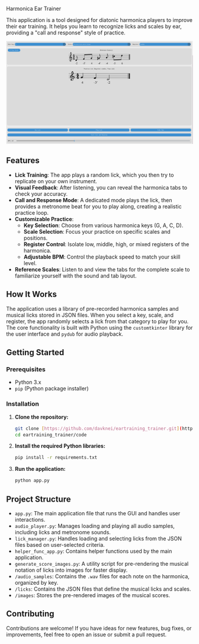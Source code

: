 Harmonica Ear Trainer

This application is a tool designed for diatonic harmonica players to improve their ear training. It helps you learn to recognize licks and scales by ear, providing a "call and response" style of practice.

![Screenshot of the Harmonica Ear Trainer application](code/app_screenshot.png)

## Features

- **Lick Training**: The app plays a random lick, which you then try to replicate on your own instrument.
- **Visual Feedback**: After listening, you can reveal the harmonica tabs to check your accuracy.
- **Call and Response Mode**: A dedicated mode plays the lick, then provides a metronome beat for you to play along, creating a realistic practice loop.
- **Customizable Practice**:
    - **Key Selection**: Choose from various harmonica keys (G, A, C, D).
    - **Scale Selection**: Focus your practice on specific scales and positions.
    - **Register Control**: Isolate low, middle, high, or mixed registers of the harmonica.
    - **Adjustable BPM**: Control the playback speed to match your skill level.
- **Reference Scales**: Listen to and view the tabs for the complete scale to familiarize yourself with the sound and tab layout.

## How It Works

The application uses a library of pre-recorded harmonica samples and musical licks stored in JSON files. When you select a key, scale, and register, the app randomly selects a lick from that category to play for you. The core functionality is built with Python using the `customtkinter` library for the user interface and `pydub` for audio playback.

## Getting Started

### Prerequisites

- Python 3.x
- `pip` (Python package installer)

### Installation

1.  **Clone the repository:**
    ```bash
    git clone [https://github.com/davknei/eartraining_trainer.git](https://github.com/davknei/eartraining_trainer.git)
    cd eartraining_trainer/code
    ```

2.  **Install the required Python libraries:**
    ```bash
    pip install -r requirements.txt
    ```

3.  **Run the application:**
    ```bash
    python app.py
    ```

## Project Structure

-   `app.py`: The main application file that runs the GUI and handles user interactions.
-   `audio_player.py`: Manages loading and playing all audio samples, including licks and metronome sounds.
-   `lick_manager.py`: Handles loading and selecting licks from the JSON files based on user-selected criteria.
-   `helper_func_app.py`: Contains helper functions used by the main application.
-   `generate_score_images.py`: A utility script for pre-rendering the musical notation of licks into images for faster display.
-   `/audio_samples`: Contains the `.wav` files for each note on the harmonica, organized by key.
-   `/licks`: Contains the JSON files that define the musical licks and scales.
-   `/images`: Stores the pre-rendered images of the musical scores.

## Contributing

Contributions are welcome! If you have ideas for new features, bug fixes, or improvements, feel free to open an issue or submit a pull request.